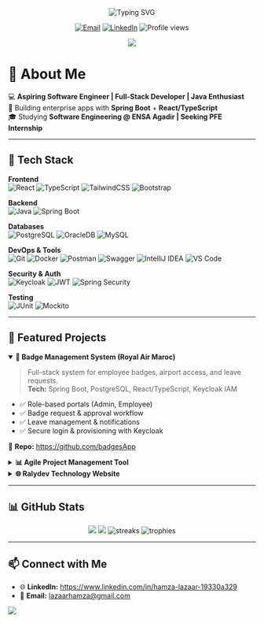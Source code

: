 <!-- Center everything nicely -->
<div align="center">

<!-- Animated typing headline -->
<img src="https://readme-typing-svg.demolab.com?font=Fira+Code&pause=1200&width=700&lines=Hi+there%2C+I'm+Hamza+Lazaar+%F0%9F%91%8B;Full-Stack+Developer+%7C+Java+Enthusiast;Software+Engineering+Student+|+Seeking+PFE+Internship" alt="Typing SVG" />

<!-- Quick badges -->
<p>
  <a href="mailto:lazaarhamza@gmail.com"><img alt="Email" src="https://img.shields.io/badge/Email-lazaarhamza%40gmail.com-FF6B6B?style=for-the-badge&logo=gmail&logoColor=white"></a>
  <a href="https://www.linkedin.com/in/hamza-lazaar-19330a329" target="_blank"><img alt="LinkedIn" src="https://img.shields.io/badge/LinkedIn-Hamza%20Lazaar-0A66C2?style=for-the-badge&logo=linkedin&logoColor=white"></a>
  <img alt="Profile views" src="https://komarev.com/ghpvc/?username=hamza-lzr&label=Visits&style=for-the-badge">
</p>

<!-- Gradient divider -->
<img src="https://capsule-render.vercel.app/api?type=rect&color=0:ff577f,100:6a5af9&height=4&section=footer"/>

</div>

# 👾 About Me

💻 **Aspiring Software Engineer | Full-Stack Developer | Java Enthusiast**  
🚀 Building enterprise apps with **Spring Boot** + **React/TypeScript**  
🎓 Studying **Software Engineering @ ENSA Agadir | Seeking PFE Internship**

---

## 🔧 Tech Stack

<!-- Shields with brand colors -->
**Frontend**  
![React](https://img.shields.io/badge/React-149ECA?style=for-the-badge&logo=react&logoColor=white)
![TypeScript](https://img.shields.io/badge/TypeScript-2F74C0?style=for-the-badge&logo=typescript&logoColor=white)
![TailwindCSS](https://img.shields.io/badge/Tailwind-38B2AC?style=for-the-badge&logo=tailwindcss&logoColor=white)
![Bootstrap](https://img.shields.io/badge/Bootstrap-7A43B6?style=for-the-badge&logo=bootstrap&logoColor=white)

**Backend**  
![Java](https://img.shields.io/badge/Java-ED8B00?style=for-the-badge&logo=openjdk&logoColor=white)
![Spring Boot](https://img.shields.io/badge/Spring%20Boot-6DB33F?style=for-the-badge&logo=springboot&logoColor=white)

**Databases**  
![PostgreSQL](https://img.shields.io/badge/PostgreSQL-316192?style=for-the-badge&logo=postgresql&logoColor=white)
![OracleDB](https://img.shields.io/badge/Oracle-F80000?style=for-the-badge&logo=oracle&logoColor=white)
![MySQL](https://img.shields.io/badge/MySQL-00618A?style=for-the-badge&logo=mysql&logoColor=white)


**DevOps & Tools**  
![Git](https://img.shields.io/badge/Git-E84E31?style=for-the-badge&logo=git&logoColor=white)
![Docker](https://img.shields.io/badge/Docker-2496ED?style=for-the-badge&logo=docker&logoColor=white)
![Postman](https://img.shields.io/badge/Postman-F76935?style=for-the-badge&logo=postman&logoColor=white)
![Swagger](https://img.shields.io/badge/Swagger-85EA2D?style=for-the-badge&logo=swagger&logoColor=1a1a1a)
![IntelliJ IDEA](https://img.shields.io/badge/IntelliJ-000000?style=for-the-badge&logo=intellijidea&logoColor=white)
![VS Code](https://img.shields.io/badge/VS%20Code-0078D4?style=for-the-badge&logo=visualstudiocode&logoColor=white)

**Security & Auth**  
![Keycloak](https://img.shields.io/badge/Keycloak-343A40?style=for-the-badge&logo=keycloak&logoColor=white)
![JWT](https://img.shields.io/badge/JWT-5E5DF0?style=for-the-badge&logo=jsonwebtokens&logoColor=white)
![Spring Security](https://img.shields.io/badge/Spring%20Security-6DB33F?style=for-the-badge&logo=springsecurity&logoColor=white)

**Testing**  
![JUnit](https://img.shields.io/badge/JUnit-25A162?style=for-the-badge&logo=junit5&logoColor=white)
![Mockito](https://img.shields.io/badge/Mockito-4CAF50?style=for-the-badge&logo=java&logoColor=white)

---

## 🌟 Featured Projects

<details open>
<summary><b>🔴 Badge Management System (Royal Air Maroc)</b></summary>

> Full-stack system for employee badges, airport access, and leave requests.  
**Tech:** Spring Boot, PostgreSQL, React/TypeScript, Keycloak IAM

- ✅ Role-based portals (Admin, Employee)  
- ✅ Badge request & approval workflow  
- ✅ Leave management & notifications  
- ✅ Secure login & provisioning with Keycloak  

🔗 **Repo:** https://github.com/badgesApp
</details>

<details>
<summary><b>📊 Agile Project Management Tool</b></summary>

> Scrum tool with **Product Backlog**, **Sprint Backlog**, and **role-based auth**.  
**Tech:** Spring Boot, React, PostgreSQL, JWT, JUnit & Mockito

- ✅ CRUD for Epics, User Stories, Tasks  
- ✅ Sprint planning & prioritization  
- ✅ Roles: Admin, Product Owner, Scrum Master  

🔗 **Repo:** https://github.com/Agile_Management_App
</details>

<details>
<summary><b>🌐 Ralydev Technology Website</b></summary>

> Corporate website with modern, minimal design & animated React components.  
**Tech:** React, TypeScript, Framer Motion, Spring Boot

- ✅ Sections: Hero, Services, Projects, Team, About, Footer  
- ✅ API integration with backend services  

🔗 **Repo:** https://github.com/ralydev_crud_frontend
</details>

---

## 📊 GitHub Stats

<div align="center">
  
<!-- Dark/light aware banner -->
<picture>
  <source media="(prefers-color-scheme: dark)" srcset="https://github-readme-stats.vercel.app/api?username=hamza-lzr&show_icons=true&theme=radical">
  <img src="https://github-readme-stats.vercel.app/api?username=hamza-lzr&show_icons=true" />
</picture>

<picture>
  <source media="(prefers-color-scheme: dark)" srcset="https://github-readme-stats.vercel.app/api/top-langs/?username=hamza-lzr&layout=compact&theme=radical">
  <img src="https://github-readme-stats.vercel.app/api/top-langs/?username=hamza-lzr&layout=compact" />
</picture>

<!-- Streaks & trophies (optional, but flashy) -->
<img src="https://streak-stats.demolab.com?user=hamza-lzr&theme=radical&hide_border=false" alt="streaks"/>
<img src="https://github-profile-trophy.vercel.app/?username=hamza-lzr&theme=onestar&margin-w=8&margin-h=8&no-frame=true" alt="trophies"/>

</div>

---

## 📫 Connect with Me
- 🌐 **LinkedIn:** https://www.linkedin.com/in/hamza-lazaar-19330a329  
- 📧 **Email:** lazaarhamza@gmail.com

<!-- Wavy footer -->
<img src="https://capsule-render.vercel.app/api?type=waving&color=6a5af9&height=120&section=footer"/>

